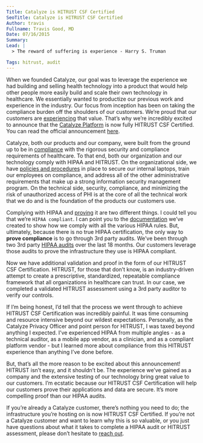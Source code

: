 ```yaml
---
Title: Catalyze is HITRUST CSF Certified
SeoTitle: Catalyze is HITRUST CSF Certified
Author: travis
Fullname: Travis Good, MD
Date: 07/16/2015
Summary: 
Lead: |
  > The reward of suffering is experience - Harry S. Truman

Tags: hitrust, audit
---
```


When we founded Catalyze, our goal was to leverage the experience we had building and selling health technology into a product that would help other people more easily build and scale their own technology in healthcare. We essentially wanted to productize our previous work and experience in the industry. Our focus from inception has been on taking the compliance burden off the shoulders of our customers. We’re proud that our customers are [experiencing](https://catalyze.io/proof) that value. That’s why we’re incredibly excited to announce that the [Catalyze Platform](https://catalyze.io/products) is now fully HITRUST CSF Certified. You can read the official announcement [here](http://www.prweb.com/releases/2015/07/prweb12851981.htm).

Catalyze, both our products and our company, were built from the ground up to be in [compliance](https://catalyze.io/hipaa-compliance) with the rigorous security and compliance requirements of healthcare. To that end, both our organization and our technology comply with HIPAA and HITRUST. On the organizational side, we have [policies and procedures](https://catalyzeio.github.io/policies/) in place to secure our internal laptops, train our employees on compliance, and address all of the other administrative requirements that make up a strong information security management program. On the technical side, security, compliance, and minimizing the risk of unauthorized access of PHI is at the core of all the technical work that we do and is the foundation of the products our customers use.

Complying with HIPAA and [proving](https://catalyze.io/learn/proving-hipaa-compliance) it are two different things. I could tell you that we’re `HIPAA compliant`. I can point you to the [documentation](https://hipaa.catalyze.io/) we’ve created to show how we comply with all the various HIPAA rules. But, ultimately, because there is no true HIPAA certification, the only way to **prove compliance** is to go through 3rd party audits. We’ve been through two 3rd party [HIPAA audits](https://catalyze.io/blog/what-does-it-take-to-be-a-100-hipaa-compliant-cloud-company/) over the last 18 months. Our customers leverage those audits to prove the infrastructure they use is HIPAA compliant.

Now we have additional validation and proof in the form of our HITRUST CSF Certification. HITRUST, for those that don’t know, is an industry-driven attempt to create a prescriptive, standardized, repeatable compliance framework that all organizations in healthcare can trust. In our case, we completed a validated HITRUST assessment using a 3rd party auditor to verify our controls.

If I’m being honest, I’d tell that the process we went through to achieve HITRUST CSF Certification was incredibly painful. It was time consuming and resource intensive beyond our wildest expectations. Personally, as the Catalyze Privacy Officer and point person for HITRUST, I was taxed beyond anything I expected. I’ve experienced HIPAA from multiple angles - as a technical auditor, as a mobile app vendor, as a clinician, and as a compliant platform  vendor - but I learned more about compliance from this HITRUST experience than anything I’ve done before.

But, that’s all the more reason to be excited about this announcement! HITRUST isn’t easy, and it shouldn’t be. The experience we’ve gained as a company and the extensive testing of our technology bring great value to our customers. I’m ecstatic because our HITRUST CSF Certification will help our customers prove their applications and data are secure. It’s more compelling proof than our HIPAA audits.

If you’re already a Catalyze customer, there’s nothing you need to do; the infrastructure you’re hosting on is now HITRUST CSF Certified. If you’re not a Catalyze customer and want to learn why this is so valuable, or you just have questions about what it takes to complete a HIPAA audit or HITRUST assessment, please don’t hesitate to [reach out](mailto:sales@catalyze.io).

